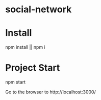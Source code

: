 # social-network

# Install
npm install || npm i

# Project Start
npm start

Go to the browser to http://localhost:3000/